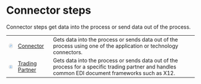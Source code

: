 # Connector steps

<head>
  <meta name="guidename" content="Integration"/>
  <meta name="context" content="GUID-0322531d-6693-40df-94bf-3a83d31c196b"/>
</head>


Connector steps get data into the process or send data out of the process.

|   |   |   |
| --- | --- | --- |
|![Connector icon](../Images/step-ic-connector_466b2d3e-be12-457e-baac-84275f19e95e.jpg)|[Connector](r-atm-Connector_shape_5db07b4d-02a2-4438-9103-153c13312ffe.md)|Gets data into the process or sends data out of the process using one of the application or technology connectors.|
|![Trading Partner icon](../Images/step-ic-trading-partner_4bca6a83-2190-4aca-ac80-35275a765dd2.jpg)|[Trading Partner](r-atm-Trading_Partner_shape_614fa221-8f21-4f3f-95a4-e2fc6f59315e.md)|Gets data into the process or sends data out of the process for a specific trading partner and handles common EDI document frameworks such as X12.|